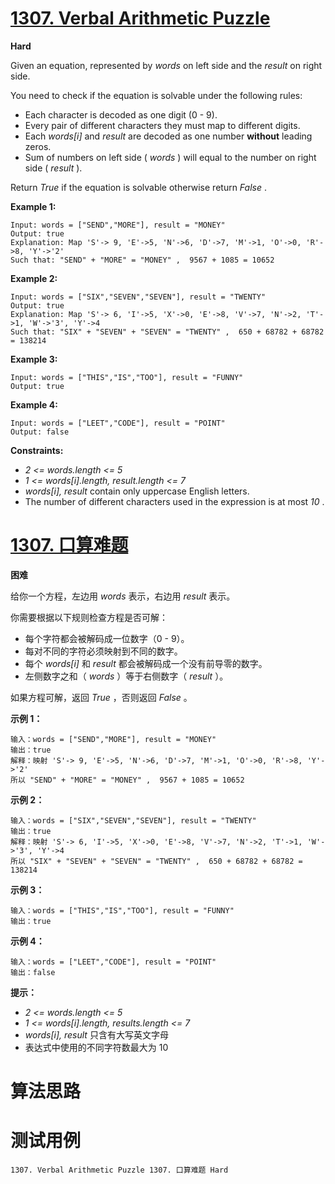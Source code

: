 # [1307. Verbal Arithmetic Puzzle][enTitle]

**Hard**

Given an equation, represented by  *words*  on left side and the  *result*  on right side.

You need to check if the equation is solvable under the following rules:

- Each character is decoded as one digit (0 - 9). 
- Every pair of different characters they must map to different digits. 
- Each  *words[i]*  and  *result*  are decoded as one number **without**  leading zeros. 
- Sum of numbers on left side ( *words* ) will equal to the number on right side ( *result* ). 

Return  *True*  if the equation is solvable otherwise return  *False* .



**Example 1:** 

```
Input: words = ["SEND","MORE"], result = "MONEY"
Output: true
Explanation: Map 'S'-> 9, 'E'->5, 'N'->6, 'D'->7, 'M'->1, 'O'->0, 'R'->8, 'Y'->'2'
Such that: "SEND" + "MORE" = "MONEY" ,  9567 + 1085 = 10652
```

**Example 2:** 

```
Input: words = ["SIX","SEVEN","SEVEN"], result = "TWENTY"
Output: true
Explanation: Map 'S'-> 6, 'I'->5, 'X'->0, 'E'->8, 'V'->7, 'N'->2, 'T'->1, 'W'->'3', 'Y'->4
Such that: "SIX" + "SEVEN" + "SEVEN" = "TWENTY" ,  650 + 68782 + 68782 = 138214
```

**Example 3:** 

```
Input: words = ["THIS","IS","TOO"], result = "FUNNY"
Output: true

```

**Example 4:** 

```
Input: words = ["LEET","CODE"], result = "POINT"
Output: false

```



**Constraints:** 

-  *2 <= words.length <= 5*  
-  *1 <= words[i].length, result.length <= 7*  
-  *words[i], result*  contain only uppercase English letters. 
- The number of different characters used in the expression is at most  *10* .


# [1307. 口算难题][cnTitle]

**困难**

给你一个方程，左边用  *words*  表示，右边用  *result*  表示。

你需要根据以下规则检查方程是否可解：

- 每个字符都会被解码成一位数字（0 - 9）。 
- 每对不同的字符必须映射到不同的数字。 
- 每个  *words[i]*  和  *result*  都会被解码成一个没有前导零的数字。 
- 左侧数字之和（ *words* ）等于右侧数字（ *result* ）。 

如果方程可解，返回  *True* ，否则返回  *False* 。



**示例 1：** 

```
输入：words = ["SEND","MORE"], result = "MONEY"
输出：true
解释：映射 'S'-> 9, 'E'->5, 'N'->6, 'D'->7, 'M'->1, 'O'->0, 'R'->8, 'Y'->'2'
所以 "SEND" + "MORE" = "MONEY" ,  9567 + 1085 = 10652
```

**示例 2：** 

```
输入：words = ["SIX","SEVEN","SEVEN"], result = "TWENTY"
输出：true
解释：映射 'S'-> 6, 'I'->5, 'X'->0, 'E'->8, 'V'->7, 'N'->2, 'T'->1, 'W'->'3', 'Y'->4
所以 "SIX" + "SEVEN" + "SEVEN" = "TWENTY" ,  650 + 68782 + 68782 = 138214
```

**示例 3：** 

```
输入：words = ["THIS","IS","TOO"], result = "FUNNY"
输出：true

```

**示例 4：** 

```
输入：words = ["LEET","CODE"], result = "POINT"
输出：false

```



**提示：** 

-  *2 <= words.length <= 5*  
-  *1 <= words[i].length, results.length <= 7*  
-  *words[i], result*  只含有大写英文字母 
- 表达式中使用的不同字符数最大为 10




# 算法思路

# 测试用例
```
1307. Verbal Arithmetic Puzzle 1307. 口算难题 Hard
```

[enTitle]: https://leetcode.com/problems/verbal-arithmetic-puzzle/
[cnTitle]: https://leetcode-cn.com/problems/verbal-arithmetic-puzzle/

